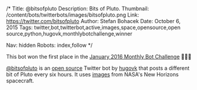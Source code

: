 /*
Title: @bitsofpluto
Description: Bits of Pluto.
Thumbnail: /content/bots/twitterbots/images/bitsofpluto.png
Link: https://twitter.com/bitsofpluto
Author: Stefan Bohacek
Date: October 6, 2015
Tags: twitter,bot,twitterbot,active,images,space,opensource,open source,python,hugovk,monthlybotchallenge,winner

Nav: hidden
Robots: index,follow
*/

<div class="note">
  This bot won the first place in the <a href="/monthly-bot-challenge/2016-january/">January 2016 Monthly Bot Challenge</a> 👏👏👏
</div>


[@bitsofpluto](https://twitter.com/bitsofpluto) is an [open source](https://github.com/hugovk/bitsofpluto) Twitter bot by [hugovk](https://twitter.com/hugovk) that posts a different bit of Pluto every six hours. It uses [images](https://www.nasa.gov/image-feature/the-rich-color-variations-of-pluto) from NASA's New Horizons spacecraft.
